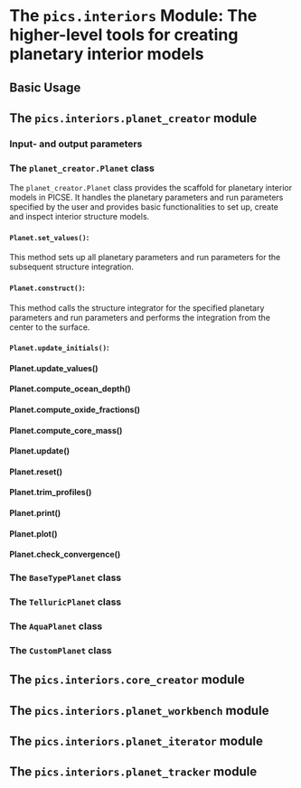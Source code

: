 # The ```pics.interiors``` Module: The higher-level tools for creating planetary interior models

## Basic Usage

## The ```pics.interiors.planet_creator``` module

### Input- and output parameters

### The ```planet_creator.Planet``` class

The ```planet_creator.Planet``` class provides the scaffold for planetary interior models in PICSE. It handles the planetary parameters and run parameters specified by the user and provides basic functionalities to set up, create and inspect interior structure models.

#### ```Planet.set_values()```:

This method sets up all planetary parameters and run parameters for the subsequent structure integration.

#### ```Planet.construct()```:

This method calls the structure integrator for the specified planetary parameters and run parameters and performs the integration from the center to the surface.

#### ```Planet.update_initials()```:

#### Planet.update_values()

#### Planet.compute_ocean_depth()

#### Planet.compute_oxide_fractions()

#### Planet.compute_core_mass()

#### Planet.update()

#### Planet.reset()

#### Planet.trim_profiles()

#### Planet.print()

#### Planet.plot()

#### Planet.check_convergence()

### The ```BaseTypePlanet``` class

### The ```TelluricPlanet``` class

### The ```AquaPlanet``` class

### The ```CustomPlanet``` class

## The ```pics.interiors.core_creator``` module

## The ```pics.interiors.planet_workbench``` module

## The ```pics.interiors.planet_iterator``` module

## The ```pics.interiors.planet_tracker``` module

